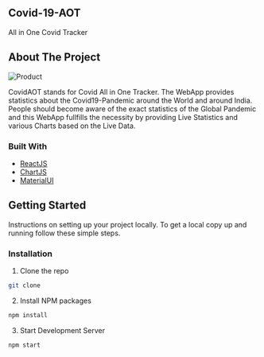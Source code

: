 ## Covid-19-AOT
All in One Covid Tracker
## About The Project

![Product](https://i.imgur.com/pWhNI9s.png)

CovidAOT stands for Covid All in One Tracker. The WebApp provides statistics about the Covid19-Pandemic around the World and around India. People should become aware of the exact statistics of the Global Pandemic and this WebApp fullfills the necessity by providing Live Statistics and various Charts based on the Live Data.


### Built With

* [ReactJS](https://reactjs.org/)
* [ChartJS](https://www.chartjs.org/)
* [MaterialUI](https://material-ui.com/)

<!-- GETTING STARTED -->
## Getting Started

Instructions on setting up your project locally.
To get a local copy up and running follow these simple steps.

### Installation

1. Clone the repo
```sh
git clone 
```
2. Install NPM packages
```sh
npm install
```
3. Start Development Server
```sh
npm start
```

